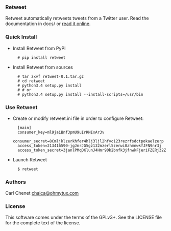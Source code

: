 ### Retweet 

Retweet automatically retweets tweets from a Twitter user. Read the documentation in docs/
or [read it online](https://retweet.readthedocs.org/en/latest/).

### Quick Install

* Install Retweet from PyPI

        # pip install retweet

* Install Retweet from sources

        # tar zxvf retweet-0.1.tar.gz
        # cd retweet
        # python3.4 setup.py install
        # # or
        # python3.4 setup.py install --install-scripts=/usr/bin

### Use Retweet

* Create or modify retweet.ini file in order to configure Retweet:

        [main]
        consumer_key=ml9jaiBnf3pmU9uIrKNIxAr3v
        consumer_secret=8Cmljklzerkhfer4hlj3ljl2hfvc123rezrfsdctpokaelzerp
        access_token=213416590-jgJnrJG5gz132nzerl5zerwi0ahmnwkfJFN9nr3j
        access_token_secret=3janlPMqDKlunJ4Hnr90k2bnfk3jfnwkFjeriFZERj32Z

* Launch Retweet

        $ retweet

### Authors

Carl Chenet <chaica@ohmytux.com>

### License

This software comes under the terms of the GPLv3+. See the LICENSE file for the complete text of the license.
